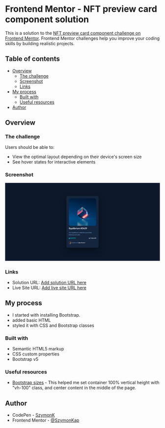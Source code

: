 # Frontend Mentor - NFT preview card component solution

This is a solution to the [NFT preview card component challenge on Frontend Mentor](https://www.frontendmentor.io/challenges/nft-preview-card-component-SbdUL_w0U). Frontend Mentor challenges help you improve your coding skills by building realistic projects.

## Table of contents

- [Overview](#overview)
  - [The challenge](#the-challenge)
  - [Screenshot](#screenshot)
  - [Links](#links)
- [My process](#my-process)
  - [Built with](#built-with)
  - [Useful resources](#useful-resources)
- [Author](#author)


## Overview

### The challenge

Users should be able to:

- View the optimal layout depending on their device's screen size
- See hover states for interactive elements

### Screenshot

![](images/screencapture-127-0-0-1-1540-index-html-2022-01-26-19_03_23.png)


### Links

- Solution URL: [Add solution URL here](https://www.frontendmentor.io/solutions/nft-card-html-and-css-only-TMdCnxge_)
- Live Site URL: [Add live site URL here](https://nft-card.pages.dev/)

## My process

- I started with installing Bootstrap.
- added basic HTML
- styled it with CSS and Bootstrap classes

### Built with

- Semantic HTML5 markup
- CSS custom properties
- Bootstrap v5


### Useful resources

- [Bootstrap sizes](https://getbootstrap.com/docs/5.0/utilities/sizing/) - This helped me set container 100% vertical height with "vh-100" class, and center content in the middle of the page.  



## Author

- CodePen - [SzymonK](https://codepen.io/SzymonK)
- Frontend Mentor - [@SzymonKap](https://www.frontendmentor.io/profile/SzymonKap)
